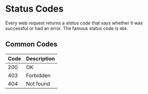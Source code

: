 ﻿# Status Codes


Every web request returns a *status code* that says whether it was successful or had an error. The famous status code is `404`.


## Common Codes


|Code| Description |
|--|--|
| 200 | OK |
| 403 | Forbidden |
| 404 | Not found |


